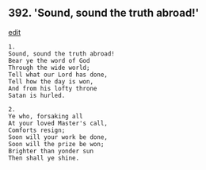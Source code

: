 
## 392.  'Sound, sound the truth abroad!'
[edit](https://docs.google.com/document/d/1PferdqWqe58hwVmPE%2D%2DjdFZzyoUQ5z3s/edit?mode=html)



    1.
    Sound, sound the truth abroad!
    Bear ye the word of God
    Through the wide world;
    Tell what our Lord has done,
    Tell how the day is won,
    And from his lofty throne
    Satan is hurled.

    2.
    Ye who, forsaking all
    At your loved Master's call,
    Comforts resign;
    Soon will your work be done,
    Soon will the prize be won;
    Brighter than yonder sun
    Then shall ye shine.
